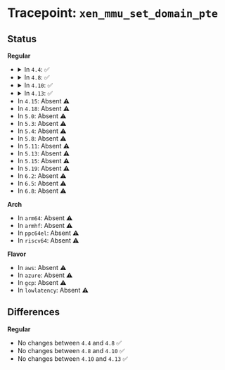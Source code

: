 # Tracepoint: <code>xen_mmu_set_domain_pte</code>

## Status
<b>Regular</b>
<ul>
<li>
<details>
<summary>In <code>4.4</code>: ✅</summary>

Event:

```c
struct trace_event_raw_xen_mmu_set_domain_pte {
    struct trace_entry ent;
    pte_t *ptep;
    pteval_t pteval;
    unsigned int domid;
    char __data[0];
};
```
Function:

```c
void trace_event_raw_event_xen_mmu_set_domain_pte(void *__data, pte_t *ptep, pte_t pteval, unsigned int domid);
```
</details>
</li>
<li>
<details>
<summary>In <code>4.8</code>: ✅</summary>

Event:

```c
struct trace_event_raw_xen_mmu_set_domain_pte {
    struct trace_entry ent;
    pte_t *ptep;
    pteval_t pteval;
    unsigned int domid;
    char __data[0];
};
```
Function:

```c
void trace_event_raw_event_xen_mmu_set_domain_pte(void *__data, pte_t *ptep, pte_t pteval, unsigned int domid);
```
</details>
</li>
<li>
<details>
<summary>In <code>4.10</code>: ✅</summary>

Event:

```c
struct trace_event_raw_xen_mmu_set_domain_pte {
    struct trace_entry ent;
    pte_t *ptep;
    pteval_t pteval;
    unsigned int domid;
    char __data[0];
};
```
Function:

```c
void trace_event_raw_event_xen_mmu_set_domain_pte(void *__data, pte_t *ptep, pte_t pteval, unsigned int domid);
```
</details>
</li>
<li>
<details>
<summary>In <code>4.13</code>: ✅</summary>

Event:

```c
struct trace_event_raw_xen_mmu_set_domain_pte {
    struct trace_entry ent;
    pte_t *ptep;
    pteval_t pteval;
    unsigned int domid;
    char __data[0];
};
```
Function:

```c
void trace_event_raw_event_xen_mmu_set_domain_pte(void *__data, pte_t *ptep, pte_t pteval, unsigned int domid);
```
</details>
</li>
<li>
In <code>4.15</code>: Absent ⚠️
</li>
<li>
In <code>4.18</code>: Absent ⚠️
</li>
<li>
In <code>5.0</code>: Absent ⚠️
</li>
<li>
In <code>5.3</code>: Absent ⚠️
</li>
<li>
In <code>5.4</code>: Absent ⚠️
</li>
<li>
In <code>5.8</code>: Absent ⚠️
</li>
<li>
In <code>5.11</code>: Absent ⚠️
</li>
<li>
In <code>5.13</code>: Absent ⚠️
</li>
<li>
In <code>5.15</code>: Absent ⚠️
</li>
<li>
In <code>5.19</code>: Absent ⚠️
</li>
<li>
In <code>6.2</code>: Absent ⚠️
</li>
<li>
In <code>6.5</code>: Absent ⚠️
</li>
<li>
In <code>6.8</code>: Absent ⚠️
</li>
</ul>
<b>Arch</b>
<ul>
<li>
In <code>arm64</code>: Absent ⚠️
</li>
<li>
In <code>armhf</code>: Absent ⚠️
</li>
<li>
In <code>ppc64el</code>: Absent ⚠️
</li>
<li>
In <code>riscv64</code>: Absent ⚠️
</li>
</ul>
<b>Flavor</b>
<ul>
<li>
In <code>aws</code>: Absent ⚠️
</li>
<li>
In <code>azure</code>: Absent ⚠️
</li>
<li>
In <code>gcp</code>: Absent ⚠️
</li>
<li>
In <code>lowlatency</code>: Absent ⚠️
</li>
</ul>

## Differences
<b>Regular</b>
<ul>
<li>
No changes between <code>4.4</code> and <code>4.8</code> ✅
</li>
<li>
No changes between <code>4.8</code> and <code>4.10</code> ✅
</li>
<li>
No changes between <code>4.10</code> and <code>4.13</code> ✅
</li>
</ul>
